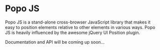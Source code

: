 Popo JS
=======

Popo JS is a stand-alone cross-browser JavaScript library that makes it easy to position elements relative to other elements in various ways. Popo JS is heavily influenced by the awesome jQuery UI Position plugin.

Documentation and API will be coming up soon...
